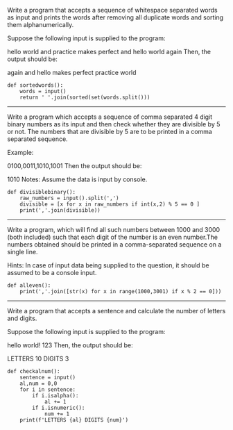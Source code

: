 Write a program that accepts a sequence of whitespace separated words as input and prints the words after removing all duplicate words and sorting them alphanumerically.

Suppose the following input is supplied to the program:

hello world and practice makes perfect and hello world again
Then, the output should be:

again and hello makes perfect practice world

```
def sortedwords():
    words = input()
    return ' '.join(sorted(set(words.split()))
```

---

Write a program which accepts a sequence of comma separated 4 digit binary numbers as its input and then check whether they are divisible by 5 or not. The numbers that are divisible by 5 are to be printed in a comma separated sequence.

Example:

0100,0011,1010,1001
Then the output should be:

1010
Notes: Assume the data is input by console.

```
def divisiblebinary():
    raw_numbers = input().split(',')
    divisible = [x for x in raw_numbers if int(x,2) % 5 == 0 ]
    print(','.join(divisible))

```
---


Write a program, which will find all such numbers between 1000 and 3000 (both included) such that each digit of the number is an even number.The numbers obtained should be printed in a comma-separated sequence on a single line.

Hints:
In case of input data being supplied to the question, it should be assumed to be a console input.

```
def alleven():
    print(','.join([str(x) for x in range(1000,3001) if x % 2 == 0]))
```

---

 Write a program that accepts a sentence and calculate the number of letters and digits.

Suppose the following input is supplied to the program:

hello world! 123
Then, the output should be:

LETTERS 10
DIGITS 3

```
def checkalnum():
    sentence = input()
    al,num = 0,0
    for i in sentence:
        if i.isalpha():
            al += 1
        if i.isnumeric():
            num += 1
    print(f'LETTERS {al} DIGITS {num}')
```


